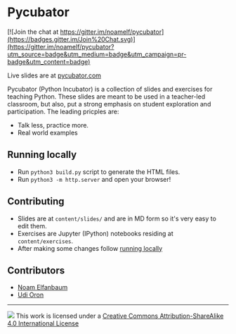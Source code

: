 # Pycubator

[![Join the chat at https://gitter.im/noamelf/pycubator](https://badges.gitter.im/Join%20Chat.svg)](https://gitter.im/noamelf/pycubator?utm_source=badge&utm_medium=badge&utm_campaign=pr-badge&utm_content=badge)

Live slides are at [pycubator.com](http://pycubator.com)

Pycubator (Python Incubator) is a collection of slides and exercises for teaching Python.
These slides are meant to be used in a teacher-led classroom, but also, put a strong emphasis on student
exploration and participation. The leading pricples are:

-   Talk less, practice more.
-   Real world examples

## Running locally
-   Run `python3 build.py` script to generate the HTML files.
-   Run `python3 -m http.server` and open your browser!

## Contributing
-   Slides are at `content/slides/` and are in MD form so it's very easy to edit them.
-   Exercises are Jupyter (IPython) notebooks residing at `content/exercises`.
-   After making some changes follow [running locally](#running-locally)

## Contributors
* [Noam Elfanbaum](https://twitter.com/noamelf)
* [Udi Oron](https://twitter.com/nonZero)

---

![](https://i.creativecommons.org/l/by-sa/4.0/88x31.png)
This work is licensed under a [Creative Commons Attribution-ShareAlike 4.0 International License](http://creativecommons.org/licenses/by-sa/4.0/)
